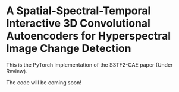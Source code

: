 # A Spatial-Spectral-Temporal Interactive 3D Convolutional Autoencoders for Hyperspectral Image Change Detection

This is the PyTorch implementation of the S3TF2-CAE paper (Under Review).

The code will be coming soon!
